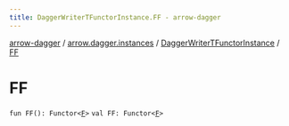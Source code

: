 ```yaml
---
title: DaggerWriterTFunctorInstance.FF - arrow-dagger
---
```


[arrow-dagger](../../index.html) / [arrow.dagger.instances](../index.html) / [DaggerWriterTFunctorInstance](index.html) / [FF](./-f-f.html)

# FF

`fun FF(): Functor<`[`F`](index.html#F)`>`
`val FF: Functor<`[`F`](index.html#F)`>`